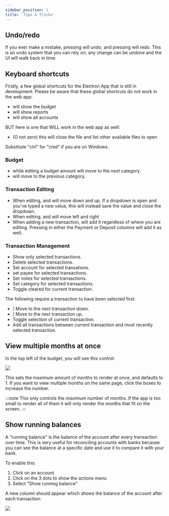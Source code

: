```yaml
---
sidebar_position: 1
title: 'Tips & Tricks'
---
```


## Undo/redo

If you ever make a mistake, pressing <Key mod="cmd" k="z" /> will undo, and pressing <Key mod="cmd shift" k="z" /> will redo. This is an undo system that you can rely on; any change can be undone and the UI will walk back in time.

## Keyboard shortcuts

Firstly, a few global shortcuts for the Electron App that is still in development. Please be aware that these global shortcuts do not work in the web app:

- <Key mod="cmd" k="1" /> will show the budget
- <Key mod="cmd" k="2" /> will show reports
- <Key mod="cmd" k="3" /> will show all accounts
 
BUT here is one that WILL work in the web app as well:
- <Key mod="cmd" k="o" /> (O not zero) this will close the file and list other available files to open

Substitute "ctrl" for "cmd" if you are on Windows.

### Budget

- <Key k="enter" /> while editing a budget amount will move to the next category.
- <Key mod="shift" k="enter" /> will move to the previous category.

### Transaction Editing

- When editing, <Key k="enter" /> and <Key mod="shift" k="enter" /> will move down and up. If a dropdown is open and you've typed a new value, this will instead save the value and close the dropdown.
- When editing, <Key k="tab" /> and <Key mod="shift" k="tab" /> will move left and right
- When adding a new transaction, <Key mod="cmd" k="enter" /> will add it regardless of where you are editing. Pressing <Key k="enter" /> in either the Payment or Deposit columns will add it as well.

### Transaction Management

- <Key k="f" /> Show only selected transactions.
- <Key k="d" /> Delete selected transactions.
- <Key k="a" /> Set account for selected transations.
- <Key k="p" /> set payee for selected transactions.
- <Key k="n" /> Set notes for selected transactions.
- <Key k="c" /> Set category for selected transactions.
- <Key k="l" /> Toggle cleared for current transaction.

The following require a transaction to have been selected first:

- <Key k="J" />/<Key arrow="down" /> Move to the next transaction down.
- <Key k="K" />/<Key arrow="up" /> Move to the next transaction up.
- <Key k="space" /> Toggle selection of current transaction.
- <Key mod="shift" k="space" /> Add all transactions between current transaction and most recently selected transaction.

## View multiple months at once

In the top left of the budget, you will see this control:

![](/img/tips-tricks/months-selector.png)

This sets the maximum amount of months to render at once, and defaults to 1. If you want to view multiple months on the same page, click the boxes to increase the number.

:::note
This only controls the _maximum_ number of months. If the app is too small to render all of them it will only render the months that fit on the screen.
:::

## Show running balances

A "running balance" is the balance of the account after every transaction over time. This is very useful for reconciling accounts with banks because you can see the balance at a specific date and use it to compare it with your bank.

To enable this:

1. Click on an account
2. Click on the 3 dots to show the actions menu
3. Select "Show running balance"

A new column should appear which shows the balance of the account after each transaction:

![](/img/tips-tricks/running-balance.png)
